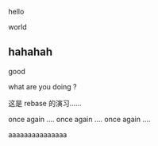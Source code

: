 hello

world

hahahah
------
good

what are you doing ?


这是 rebase 的演习……

once again ....
once again ....
once again ....


aaaaaaaaaaaaaaa
